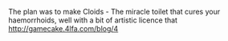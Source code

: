 The plan was to make Cloids - The miracle toilet that cures your haemorrhoids, well with a bit of artistic licence that http://gamecake.4lfa.com/blog/4